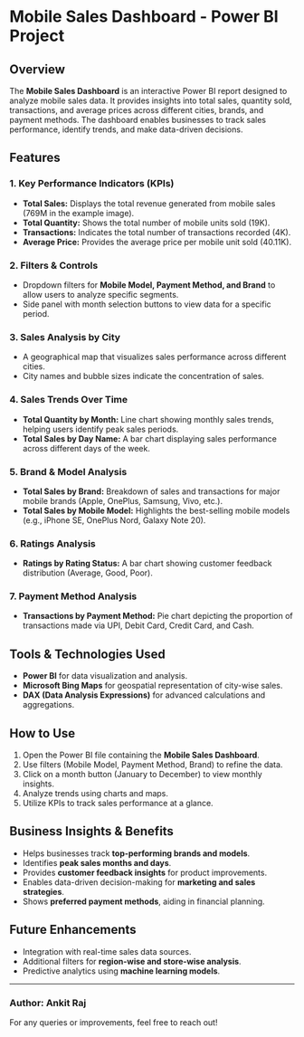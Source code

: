 # Mobile Sales Dashboard - Power BI Project

## Overview
The **Mobile Sales Dashboard** is an interactive Power BI report designed to analyze mobile sales data. It provides insights into total sales, quantity sold, transactions, and average prices across different cities, brands, and payment methods. The dashboard enables businesses to track sales performance, identify trends, and make data-driven decisions.

## Features
### 1. **Key Performance Indicators (KPIs)**
   - **Total Sales:** Displays the total revenue generated from mobile sales (769M in the example image).
   - **Total Quantity:** Shows the total number of mobile units sold (19K).
   - **Transactions:** Indicates the total number of transactions recorded (4K).
   - **Average Price:** Provides the average price per mobile unit sold (40.11K).

### 2. **Filters & Controls**
   - Dropdown filters for **Mobile Model, Payment Method, and Brand** to allow users to analyze specific segments.
   - Side panel with month selection buttons to view data for a specific period.

### 3. **Sales Analysis by City**
   - A geographical map that visualizes sales performance across different cities.
   - City names and bubble sizes indicate the concentration of sales.

### 4. **Sales Trends Over Time**
   - **Total Quantity by Month:** Line chart showing monthly sales trends, helping users identify peak sales periods.
   - **Total Sales by Day Name:** A bar chart displaying sales performance across different days of the week.

### 5. **Brand & Model Analysis**
   - **Total Sales by Brand:** Breakdown of sales and transactions for major mobile brands (Apple, OnePlus, Samsung, Vivo, etc.).
   - **Total Sales by Mobile Model:** Highlights the best-selling mobile models (e.g., iPhone SE, OnePlus Nord, Galaxy Note 20).

### 6. **Ratings Analysis**
   - **Ratings by Rating Status:** A bar chart showing customer feedback distribution (Average, Good, Poor).

### 7. **Payment Method Analysis**
   - **Transactions by Payment Method:** Pie chart depicting the proportion of transactions made via UPI, Debit Card, Credit Card, and Cash.

## Tools & Technologies Used
- **Power BI** for data visualization and analysis.
- **Microsoft Bing Maps** for geospatial representation of city-wise sales.
- **DAX (Data Analysis Expressions)** for advanced calculations and aggregations.

## How to Use
1. Open the Power BI file containing the **Mobile Sales Dashboard**.
2. Use filters (Mobile Model, Payment Method, Brand) to refine the data.
3. Click on a month button (January to December) to view monthly insights.
4. Analyze trends using charts and maps.
5. Utilize KPIs to track sales performance at a glance.

## Business Insights & Benefits
- Helps businesses track **top-performing brands and models**.
- Identifies **peak sales months and days**.
- Provides **customer feedback insights** for product improvements.
- Enables data-driven decision-making for **marketing and sales strategies**.
- Shows **preferred payment methods**, aiding in financial planning.

## Future Enhancements
- Integration with real-time sales data sources.
- Additional filters for **region-wise and store-wise analysis**.
- Predictive analytics using **machine learning models**.

---
### Author: Ankit Raj  
For any queries or improvements, feel free to reach out!

